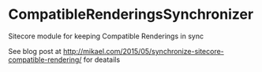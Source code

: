 # CompatibleRenderingsSynchronizer
Sitecore module for keeping Compatible Renderings in sync

See blog post at http://mikael.com/2015/05/synchronize-sitecore-compatible-rendering/ for deatails
